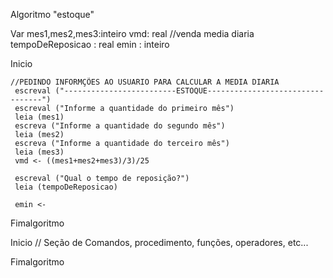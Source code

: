 Algoritmo "estoque"


Var
 mes1,mes2,mes3:inteiro
 vmd: real //venda media diaria
 tempoDeReposicao : real
 emin : inteiro


Inicio

    //PEDINDO INFORMÇÕES AO USUARIO PARA CALCULAR A MEDIA DIARIA
     escreval ("-------------------------ESTOQUE---------------------------------")
     escreval ("Informe a quantidade do primeiro mês")
     leia (mes1)
     escreva ("Informe a quantidade do segundo mês")
     leia (mes2)
     escreva ("Informe a quantidade do terceiro mês")
     leia (mes3)
     vmd <- ((mes1+mes2+mes3)/3)/25

     escreval ("Qual o tempo de reposição?")
     leia (tempoDeReposicao)

     emin <-


Fimalgoritmo

Inicio
// Seção de Comandos, procedimento, funções, operadores, etc... 


Fimalgoritmo
